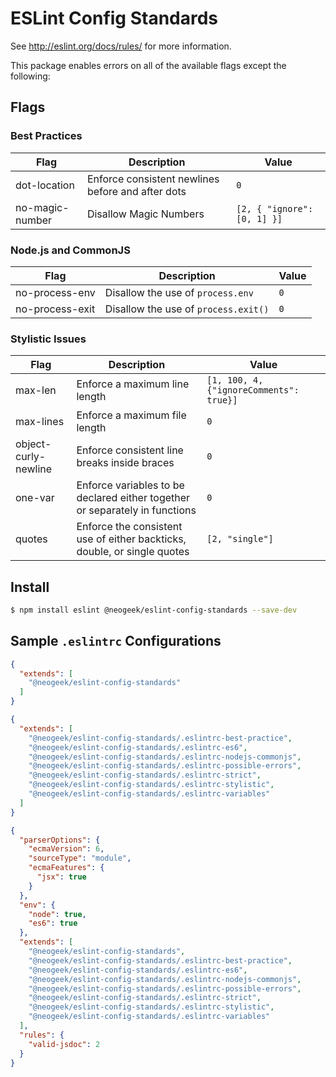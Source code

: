# ESLint Config Standards

See http://eslint.org/docs/rules/ for more information.

This package enables errors on all of the available flags except the following:

## Flags

### Best Practices

| Flag | Description | Value |
|------|-------------|--------|
| dot-location | Enforce consistent newlines before and after dots | `0` |
| no-magic-number | Disallow Magic Numbers | `[2, { "ignore": [0, 1] }]` |

### Node.js and CommonJS

| Flag | Description | Value |
|------|-------------|--------|
| no-process-env | Disallow the use of `process.env` | `0` |
| no-process-exit | Disallow the use of `process.exit()` | `0` |

### Stylistic Issues

| Flag | Description | Value |
|------|-------------|--------|
| max-len | Enforce a maximum line length | `[1, 100, 4, {"ignoreComments": true}]` |
| max-lines | Enforce a maximum file length | `0` |
| object-curly-newline | Enforce consistent line breaks inside braces | `0` |
| one-var | Enforce variables to be declared either together or separately in functions | `0` |
| quotes | Enforce the consistent use of either backticks, double, or single quotes | `[2, "single"]` |

## Install

```bash
$ npm install eslint @neogeek/eslint-config-standards --save-dev
```

## Sample `.eslintrc` Configurations

```json
{
  "extends": [
    "@neogeek/eslint-config-standards"
  ]
}
```

```json
{
  "extends": [
    "@neogeek/eslint-config-standards/.eslintrc-best-practice",
    "@neogeek/eslint-config-standards/.eslintrc-es6",
    "@neogeek/eslint-config-standards/.eslintrc-nodejs-commonjs",
    "@neogeek/eslint-config-standards/.eslintrc-possible-errors",
    "@neogeek/eslint-config-standards/.eslintrc-strict",
    "@neogeek/eslint-config-standards/.eslintrc-stylistic",
    "@neogeek/eslint-config-standards/.eslintrc-variables"
  ]
}
```

```json
{
  "parserOptions": {
    "ecmaVersion": 6,
    "sourceType": "module",
    "ecmaFeatures": {
      "jsx": true
    }
  },
  "env": {
    "node": true,
    "es6": true
  },
  "extends": [
    "@neogeek/eslint-config-standards",
    "@neogeek/eslint-config-standards/.eslintrc-best-practice",
    "@neogeek/eslint-config-standards/.eslintrc-es6",
    "@neogeek/eslint-config-standards/.eslintrc-nodejs-commonjs",
    "@neogeek/eslint-config-standards/.eslintrc-possible-errors",
    "@neogeek/eslint-config-standards/.eslintrc-strict",
    "@neogeek/eslint-config-standards/.eslintrc-stylistic",
    "@neogeek/eslint-config-standards/.eslintrc-variables"
  ],
  "rules": {
    "valid-jsdoc": 2
  }
}
```

